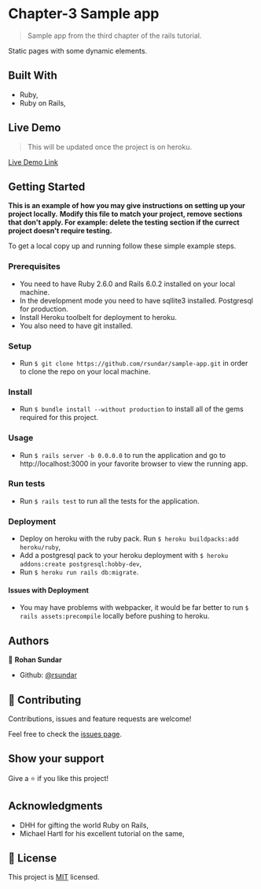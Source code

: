 # Chapter-3 Sample app

> Sample app from the third chapter of the rails tutorial.


Static pages with some dynamic elements.

## Built With

- Ruby,
- Ruby on Rails,

## Live Demo

> This will be updated once the project is on heroku.

[Live Demo Link](https://ancient-springs-06062.herokuapp.com)


## Getting Started

**This is an example of how you may give instructions on setting up your project locally.**
**Modify this file to match your project, remove sections that don't apply. For example: delete the testing section if the currect project doesn't require testing.**


To get a local copy up and running follow these simple example steps.

### Prerequisites

- You need to have Ruby 2.6.0 and Rails 6.0.2 installed on your local machine.
- In the development mode you need to have sqllite3 installed. Postgresql for production.
- Install Heroku toolbelt for deployment to heroku.
- You also need to have git installed.

### Setup

- Run `$ git clone https://github.com/rsundar/sample-app.git` in order to clone the repo on your local machine.

### Install

- Run `$ bundle install --without production` to install all of the gems required for this project.

### Usage

- Run `$ rails server -b 0.0.0.0` to run the application and go to http://localhost:3000 in your favorite browser to view the running app.

### Run tests

- Run `$ rails test` to run all the tests for the application.

### Deployment

- Deploy on heroku with the ruby pack. Run `$ heroku buildpacks:add heroku/ruby`,
- Add a postgresql pack to your heroku deployment with `$ heroku addons:create postgresql:hobby-dev`,
- Run `$ heroku run rails db:migrate`.

#### Issues with Deployment

- You may have problems with webpacker, it would be far better to run `$ rails assets:precompile` locally before pushing to heroku.


## Authors

👤 **Rohan Sundar**

- Github: [@rsundar](https://github.com/rsundar)


## 🤝 Contributing

Contributions, issues and feature requests are welcome!

Feel free to check the [issues page](issues/).

## Show your support

Give a ⭐️ if you like this project!

## Acknowledgments

- DHH for gifting the world Ruby on Rails,
- Michael Hartl for his excellent tutorial on the same,

## 📝 License

This project is [MIT](lic.url) licensed.
